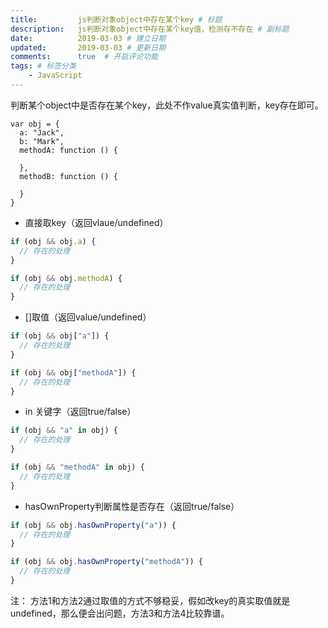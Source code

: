 ```yaml
---
title:         js判断对象object中存在某个key # 标题
description:   js判断对象object中存在某个key值，检测存不存在 # 副标题
date:          2019-03-03 # 建立日期
updated:       2019-03-03 # 更新日期
comments:      true  # 开启评论功能
tags: # 标签分类
    - JavaScript
---
```



判断某个object中是否存在某个key，此处不作value真实值判断，key存在即可。

```
var obj = {
  a: "Jack",
  b: "Mark",
  methodA: function () {

  },
  methodB: function () {

  }
}
```

* 直接取key（返回vlaue/undefined）
```js
if (obj && obj.a) {
  // 存在的处理
}

if (obj && obj.methodA) {
  // 存在的处理
}
```

* []取值（返回value/undefined）
```js
if (obj && obj["a"]) {
  // 存在的处理
}

if (obj && obj["methodA"]) {
  // 存在的处理
}
```

* in 关键字（返回true/false）
```js
if (obj && "a" in obj) {
  // 存在的处理
}

if (obj && "methodA" in obj) {
  // 存在的处理
}
```

* hasOwnProperty判断属性是否存在（返回true/false）
```js
if (obj && obj.hasOwnProperty("a")) {
  // 存在的处理
}

if (obj && obj.hasOwnProperty("methodA")) {
  // 存在的处理
}
```


注：
方法1和方法2通过取值的方式不够稳妥，假如改key的真实取值就是undefined，那么便会出问题，方法3和方法4比较靠谱。